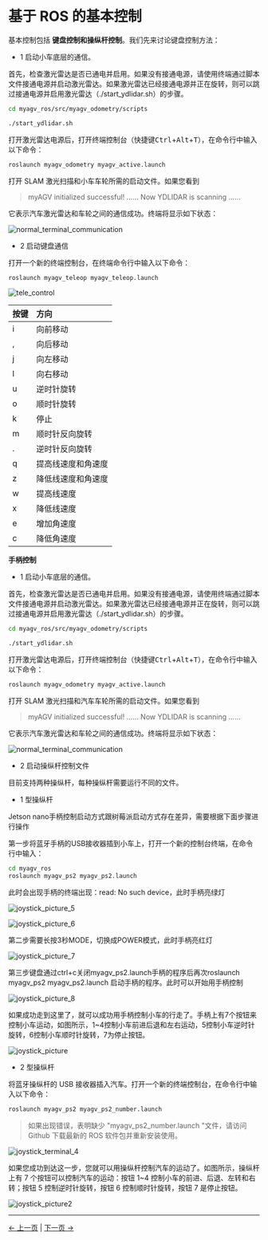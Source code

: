 # 基于 ROS 的基本控制

基本控制包括 **键盘控制和操纵杆控制**。我们先来讨论键盘控制方法：

- 1 启动小车底层的通信。

首先，检查激光雷达是否已通电并启用。如果没有接通电源，请使用终端通过脚本文件接通电源并启动激光雷达。如果激光雷达已经接通电源并正在旋转，则可以跳过接通电源并启用激光雷达（./start_ydlidar.sh）的步骤。

```bash
cd myagv_ros/src/myagv_odometry/scripts

./start_ydlidar.sh
```

打开激光雷达电源后，打开终端控制台（快捷键<kbd>Ctrl</kbd>+<kbd>Alt</kbd>+<kbd>T</kbd>），在命令行中输入以下命令：

```bash
roslaunch myagv_odometry myagv_active.launch
```

打开 SLAM 激光扫描和小车车轮所需的启动文件。如果您看到

> myAGV initialized successful!
> ......
> Now YDLIDAR is scanning ......

它表示汽车激光雷达和车轮之间的通信成功。终端将显示如下状态：

![normal_terminal_communication](../../resources/6-SDKDevelopment/6-ROS/6.2/6.2.4/normal_terminal_communication.png)

- 2 启动键盘通信

打开一个新的终端控制台，在终端命令行中输入以下命令：

```bash
roslaunch myagv_teleop myagv_teleop.launch
```

![tele_control](../../resources/6-SDKDevelopment/6-ROS/6.2/6.2.4/tele_control.png)

| 按键 | 方向               |
| :--- | :----------------- |
| i    | 向前移动           |
| ,    | 向后移动           |
| j    | 向左移动           |
| l    | 向右移动           |
| u    | 逆时针旋转         |
| o    | 顺时针旋转         |
| k    | 停止               |
| m    | 顺时针反向旋转     |
| .    | 逆时针反向旋转     |
| q    | 提高线速度和角速度 |
| z    | 降低线速度和角速度 |
| w    | 提高线速度         |
| x    | 降低线速度         |
| e    | 增加角速度         |
| c    | 降低角速度         |

**手柄控制**

- 1 启动小车底层的通信。

首先，检查激光雷达是否已通电并启用。如果没有接通电源，请使用终端通过脚本文件接通电源并启动激光雷达。如果激光雷达已经接通电源并正在旋转，则可以跳过接通电源并启用激光雷达（./start_ydlidar.sh）的步骤。

```bash
cd myagv_ros/src/myagv_odometry/scripts

./start_ydlidar.sh
```

打开激光雷达电源后，打开终端控制台（快捷键<kbd>Ctrl</kbd>+<kbd>Alt</kbd>+<kbd>T</kbd>），在命令行中输入以下命令：

```bash
roslaunch myagv_odometry myagv_active.launch
```

打开 SLAM 激光扫描和汽车车轮所需的启动文件。如果您看到

> myAGV initialized successful!
> ......
> Now YDLIDAR is scanning ......

它表示汽车激光雷达和车轮之间的通信成功。终端将显示如下状态：

![normal_terminal_communication](../../resources/6-SDKDevelopment/6-ROS/6.2/6.2.4/normal_terminal_communication.png)

- 2 启动操纵杆控制文件

目前支持两种操纵杆，每种操纵杆需要运行不同的文件。

- 1 型操纵杆

Jetson nano手柄控制启动方式跟树莓派启动方式存在差异，需要根据下面步骤进行操作

第一步将蓝牙手柄的USB接收器插到小车上，打开一个新的控制台终端，在命令行中输入：

```bash
cd myagv_ros
roslaunch myagv_ps2 myagv_ps2.launch 
```

此时会出现手柄的终端出现：read: No such device，此时手柄亮绿灯

![joystick_picture_5](../../resources/6-SDKDevelopment/6-ROS/6.2/6.2.4/joystick_terminal_5.png)

![joystick_picture_6](../../resources/6-SDKDevelopment/6-ROS/6.2/6.2.4/joystick_terminal_6.png)

第二步需要长按3秒MODE，切换成POWER模式，此时手柄亮红灯

![joystick_picture_7](../../resources/6-SDKDevelopment/6-ROS/6.2/6.2.4/joystick_terminal_7.png)

第三步键盘通过ctrl+c关闭myagv_ps2.launch手柄的程序后再次roslaunch myagv_ps2 myagv_ps2.launch 启动手柄的程序。此时可以开始用手柄控制

![joystick_picture_8](../../resources/6-SDKDevelopment/6-ROS/6.2/6.2.4/joystick_terminal_8.png)

如果成功走到这里了，就可以成功用手柄控制小车的行走了。手柄上有7个按钮来控制小车运动，如图所示，1~4控制小车前进后退和左右运动，5控制小车逆时针旋转，6控制小车顺时针旋转，7为停止按钮。

![joystick_picture](../../resources/6-SDKDevelopment/6-ROS/6.2/6.2.4/joystick_picture.png)

- 2 型操纵杆

将蓝牙操纵杆的 USB 接收器插入汽车。打开一个新的终端控制台，在命令行中输入以下命令：

```bash
roslaunch myagv_ps2 myagv_ps2_number.launch
```

> 如果出现错误，表明缺少 "myagv_ps2_number.launch "文件，请访问 Github 下载最新的 ROS 软件包并重新安装使用。

![joystick_terminal_4](../../resources/6-SDKDevelopment/6-ROS/6.2/6.2.4/joystick_terminal_4.png)

如果您成功到达这一步，您就可以用操纵杆控制汽车的运动了。如图所示，操纵杆上有 7 个按钮可以控制汽车的运动：按钮 1~4 控制小车的前进、后退、左转和右转；按钮 5 控制逆时针旋转，按钮 6 控制顺时针旋转，按钮 7 是停止按钮。

![joystick_picture2](../../resources/6-SDKDevelopment/6-ROS/6.2/6.2.4/joystick_picture2.png)

---

[← 上一页](6.2.3-Using_Common_ROS_Tools.md) | [下一页 →](6.2.5-Real-time_Mapping_with_Gmapping.md)
